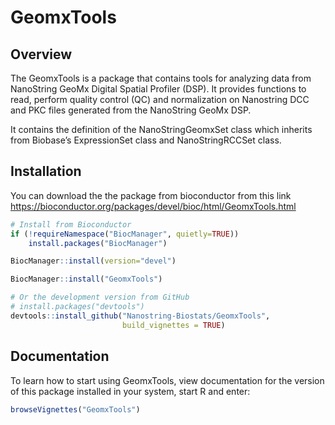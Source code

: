 
<!-- README.md is generated from README.Rmd. Please edit that file -->

# GeomxTools

## Overview

The GeomxTools is a package that contains tools for analyzing data from
NanoString GeoMx Digital Spatial Profiler (DSP). It provides functions
to read, perform quality control (QC) and normalization on Nanostring
DCC and PKC files generated from the NanoString GeoMx DSP.

It contains the definition of the NanoStringGeomxSet class which
inherits from Biobase’s ExpressionSet class and NanoStringRCCSet class.

## Installation

You can download the the package from bioconductor from this link
<https://bioconductor.org/packages/devel/bioc/html/GeomxTools.html>

``` r
# Install from Bioconductor
if (!requireNamespace("BiocManager", quietly=TRUE))
    install.packages("BiocManager")

BiocManager::install(version="devel")

BiocManager::install("GeomxTools")

# Or the development version from GitHub
# install.packages("devtools")
devtools::install_github("Nanostring-Biostats/GeomxTools", 
                         build_vignettes = TRUE)
```

## Documentation

To learn how to start using GeomxTools, view documentation for the
version of this package installed in your system, start R and enter:

``` r
browseVignettes("GeomxTools")
```
